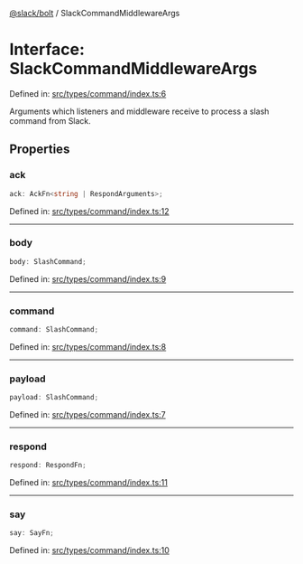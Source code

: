 [@slack/bolt](../index.md) / SlackCommandMiddlewareArgs

# Interface: SlackCommandMiddlewareArgs

Defined in: [src/types/command/index.ts:6](https://github.com/slackapi/bolt-js/blob/main/src/types/command/index.ts#L6)

Arguments which listeners and middleware receive to process a slash command from Slack.

## Properties

### ack

```ts
ack: AckFn<string | RespondArguments>;
```

Defined in: [src/types/command/index.ts:12](https://github.com/slackapi/bolt-js/blob/main/src/types/command/index.ts#L12)

***

### body

```ts
body: SlashCommand;
```

Defined in: [src/types/command/index.ts:9](https://github.com/slackapi/bolt-js/blob/main/src/types/command/index.ts#L9)

***

### command

```ts
command: SlashCommand;
```

Defined in: [src/types/command/index.ts:8](https://github.com/slackapi/bolt-js/blob/main/src/types/command/index.ts#L8)

***

### payload

```ts
payload: SlashCommand;
```

Defined in: [src/types/command/index.ts:7](https://github.com/slackapi/bolt-js/blob/main/src/types/command/index.ts#L7)

***

### respond

```ts
respond: RespondFn;
```

Defined in: [src/types/command/index.ts:11](https://github.com/slackapi/bolt-js/blob/main/src/types/command/index.ts#L11)

***

### say

```ts
say: SayFn;
```

Defined in: [src/types/command/index.ts:10](https://github.com/slackapi/bolt-js/blob/main/src/types/command/index.ts#L10)
